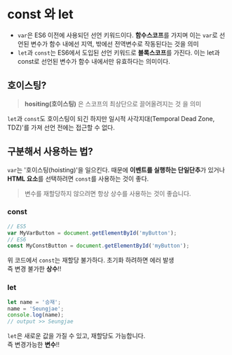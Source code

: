 # const 와 let
- `var`은 ES6 이전에 사용되던 선언 키워드이다. **함수스코프**를 가지며 이는 `var`로 선언된 변수가 함수 내에선 지역, 밖에선 전역변수로 작동된다는 것을 의미
- `let`과 `const`는 ES6에서 도입된 선언 키워드로 **블록스코프**를 가진다. 이는 let과 const로 선언된 변수가 함수 내에서만 유효하다는 의미이다.

## 호이스팅?

>**hositing(호이스팅)** 은 스코프의 최상단으로 끌어올려지는 것 을 의미

`let`과 `const`도 호이스팅이 되긴 하지만 일시적 사각지대(Temporal Dead Zone, TDZ)'를 가져 선언 전에는 접근할 수 없다.

## 구분해서 사용하는 법?
`var`는 '호이스팅(hoisting)'을 일으킨다. 때문에 **이벤트를 실행하는 단일단추**가 있거나 **HTML 요소**를 선택하려면 `const`를 사용하는 것이 좋다.
>변수를 재할당하지 않으려면 항상 상수를 사용하는 것이 좋습니다.

### const
``` js
// ES5
var MyVarButton = document.getElementById('myButton');
// ES6
const MyConstButton = document.getElementById('myButton');
```

위 코드에서 `const`는 재할당 불가하다. 초기화 하려하면 에러 발생<br>
즉 변경 불가한 **상수**!!

### let
 
``` js
let name = '승재';
name = 'Seungjae';
console.log(name);
// output >> Seungjae
```
`let`은 새로운 값을 가질 수 있고, 재할당도 가능합니다.<br>
즉 변경가능한 **변수**!!